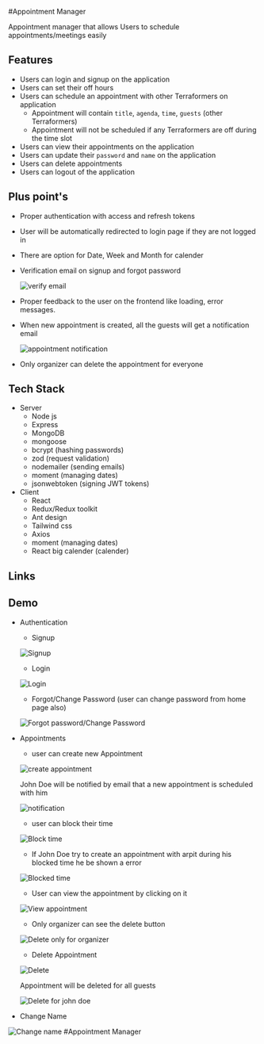 #Appointment Manager

Appointment manager that allows Users to schedule appointments/meetings easily

## Features

- Users can login and signup on the application
- Users can set their off hours
- Users can schedule an appointment with other Terraformers on application
  - Appointment will contain `title`, `agenda`, `time`, `guests` (other Terraformers)
  - Appointment will not be scheduled if any Terraformers are off during the time slot
- Users can view their appointments on the application
- Users can update their `password` and `name` on the application
- Users can delete appointments
- Users can logout of the application

## Plus point's

- Proper authentication with access and refresh tokens
- User will be automatically redirected to login page if they are not logged in
- There are option for Date, Week and Month for calender
- Verification email on signup and forgot password 

  ![verify email](https://user-images.githubusercontent.com/69336518/190984135-3167b390-dc8e-4e5a-a0e1-253e23d57671.png)

- Proper feedback to the user on the frontend like loading, error messages.
- When new appointment is created, all the guests will get a notification email

  ![appointment notification](https://user-images.githubusercontent.com/63435960/191002162-5c39bbf5-4b9f-47d8-9827-2b84b242c479.png)

- Only organizer can delete the appointment for everyone

## Tech Stack

- Server
  - Node js
  - Express
  - MongoDB
  - mongoose
  - bcrypt (hashing passwords)
  - zod (request validation)
  - nodemailer (sending emails)
  - moment (managing dates)
  - jsonwebtoken (signing JWT tokens)
- Client
  - React
  - Redux/Redux toolkit
  - Ant design
  - Tailwind css
  - Axios
  - moment (managing dates)
  - React big calender (calender)

## Links



## Demo

- Authentication

  - Signup

  ![Signup](https://user-images.githubusercontent.com/63435960/191005272-94bafc57-e88c-4f3b-919d-8559124db37f.gif)

  - Login

  ![Login](https://user-images.githubusercontent.com/63435960/191005443-e98daabe-abc8-4d28-8fb5-bd29193ff509.gif)

  - Forgot/Change Password (user can change password from home page also)

  ![Forgot password/Change Password](https://user-images.githubusercontent.com/63435960/191006644-e42b880f-658c-453a-bf67-36653df30f7e.gif)

- Appointments

  - user can create new Appointment

  ![create appointment](https://user-images.githubusercontent.com/63435960/191008076-5592e4d0-bf22-4689-af1f-685f0c7dbe21.gif)

  John Doe will be notified by email that a new appointment is scheduled with him

  ![notification](https://user-images.githubusercontent.com/63435960/191008324-23c6a404-e1c6-40a6-849d-642fe54d99e0.png)

  - user can block their time

  ![Block time](https://user-images.githubusercontent.com/63435960/191008589-8bfec765-3d7d-4f53-9973-b42065a17bca.gif)

  - If John Doe try to create an appointment with arpit during his blocked time he be shown a error

  ![Blocked time](https://user-images.githubusercontent.com/63435960/191008922-cf171c72-f931-4b96-9ca3-f44997689102.gif)

  - User can view the appointment by clicking on it

  ![View appointment](https://user-images.githubusercontent.com/63435960/191009758-b2f2e317-80e7-4073-a1f9-67613f49b78c.png)

  - Only organizer can see the delete button

  ![Delete only for organizer](https://user-images.githubusercontent.com/63435960/191010140-4a9401d5-91d0-44b8-a873-39489f9eafab.png)

  - Delete Appointment

  ![Delete](https://user-images.githubusercontent.com/63435960/191010514-b514a044-55f8-423c-8b41-56644748313c.gif)

  Appointment will be deleted for all guests

  ![Delete for john doe](https://user-images.githubusercontent.com/63435960/191010687-d9a0ba7b-cad0-4923-b0b9-239d878d5e2a.png)

- Change Name

![Change name](https://user-images.githubusercontent.com/63435960/191011213-595aa863-a433-48f1-bf9d-5a8edcb4c36c.gif)
#Appointment Manager
